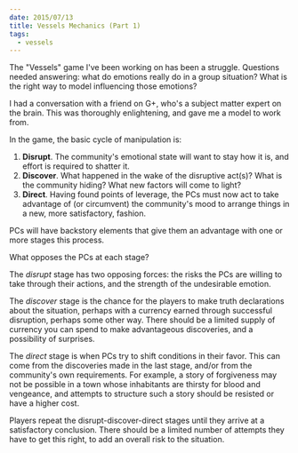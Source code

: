 ```yaml
---
date: 2015/07/13
title: Vessels Mechanics (Part 1)
tags:
  - vessels
---
```


The "Vessels" game I've been working on has been a struggle.
Questions needed answering: what do emotions really do in a group
situation? What is the right way to model influencing those emotions?

<!-- more -->

I had a conversation with a friend on G+,
who's a subject matter expert on the brain.
This was thoroughly enlightening, and gave me a model to work from.

In the game, the basic cycle of manipulation is:

1. **Disrupt**. The community's emotional state will want to stay how it is, and effort is required to shatter it.
2. **Discover**. What happened in the wake of the disruptive act(s)? What is the community hiding? What new factors will come to light?
3. **Direct**. Having found points of leverage, the PCs must now act to take advantage of (or circumvent) the community's mood to arrange things in a new, more satisfactory, fashion.

PCs will have backstory elements that give them an advantage with
one or more stages this process.

What opposes the PCs at each stage?

The *disrupt* stage has two opposing forces: the risks the PCs are willing
to take through their actions, and the strength of the undesirable emotion.

The *discover* stage is the chance for the players to make truth declarations
about the situation, perhaps with a currency earned through successful
disruption, perhaps some other way. There should be a limited supply of
currency you can spend to make advantageous discoveries, and a possibility
of surprises.

The *direct* stage is when PCs try to shift conditions in their favor.
This can come from the discoveries made in the last stage, and/or from
the community's own requirements. For example, a story of forgiveness
may not be possible in a town whose inhabitants are thirsty for blood
and vengeance, and attempts to structure such a story should be resisted
or have a higher cost.

Players repeat the disrupt-discover-direct stages until they arrive at
a satisfactory conclusion. There should be a limited number of attempts
they have to get this right, to add an overall risk to the situation.
